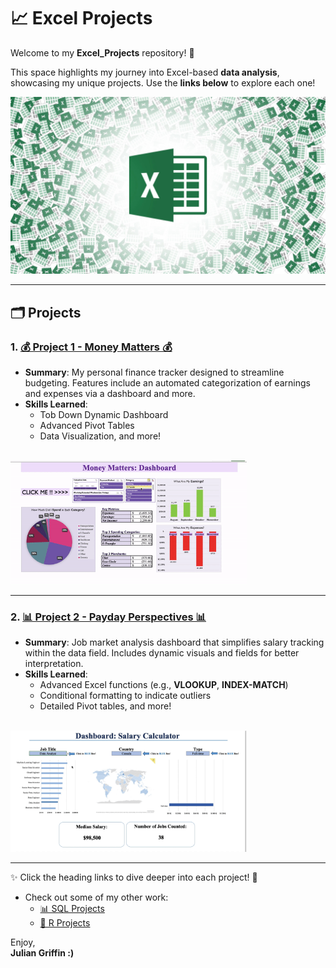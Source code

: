 # 📈 Excel Projects  

Welcome to my **Excel_Projects** repository! 🌟  

This space highlights my journey into Excel-based **data analysis**, showcasing my unique projects. Use the **links below** to explore each one!  

<img src="./Media/excel_pic.jpeg" alt="Excel Projects Banner" width="600"/>


---

## 🗂️ Projects  

### 1. [**💰 Project 1 - Money Matters 💰**](./Project%201%20-%20Money%20Matters)
- **Summary**: My personal finance tracker designed to streamline budgeting. Features include an automated categorization of earnings and expenses via a dashboard and more.  
- **Skills Learned**: 
  - Tob Down Dynamic Dashboard
  - Advanced Pivot Tables
  - Data Visualization, and more!   

<br>

<img src="./Media/MM1.gif" alt="Visual of Spending Analysis" width="75%" />


---

### 2. [**📊 Project 2 - Payday Perspectives 📊**](./Project%202%20-%20Payday%20Perspectives)
 
- **Summary**: Job market analysis dashboard that simplifies salary tracking within the data field. Includes dynamic visuals and fields for better interpretation.  
- **Skills Learned**: 
  - Advanced Excel functions (e.g., **VLOOKUP**, **INDEX-MATCH**)
  - Conditional formatting to indicate outliers
  - Detailed Pivot tables, and more!
    
<br>

<img src="./Media/PP1.gif" alt="Visual of Spending Analysis" width="75%" />


---

✨ Click the heading links to dive deeper into each project! 🚀  

- Check out some of my other work:  
  - [📊 SQL Projects](https://github.com/JulianGriffin11/SQL_Projects)  
  - [📘 R Projects](https://github.com/JulianGriffin11/R_Projects)  

Enjoy,  
**Julian Griffin :)**


